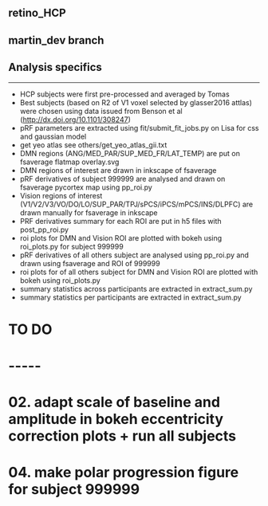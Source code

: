## retino_HCP

martin_dev branch
-----------------

## Analysis specifics
---------------------
- HCP subjects were first pre-processed and averaged by Tomas
- Best subjects (based on R2 of V1 voxel selected by glasser2016 attlas) were chosen using data
  issued from Benson et al (http://dx.doi.org/10.1101/308247)
- pRF parameters are extracted using fit/submit_fit_jobs.py on Lisa for css and gaussian model
- get yeo atlas see others/get_yeo_atlas_gii.txt
- DMN regions (ANG/MED_PAR/SUP_MED_FR/LAT_TEMP) are put on fsaverage flatmap overlay.svg
- DMN regions of interest are drawn in inkscape of fsaverage
- pRF derivatives of subject 999999 are analysed and drawn on fsaverage pycortex map using pp_roi.py
- Vision regions of interest (V1/V2/V3/VO/DO/LO/SUP_PAR/TPJ/sPCS/iPCS/mPCS/INS/DLPFC) are drawn manually for fsaverage in inkscape
- PRF derivatives summary for each ROI are put in h5 files with post_pp_roi.py
- roi plots for DMN and Vision ROI are plotted with bokeh using roi_plots.py for subject 999999
- pRF derivatives of all others subject are analysed using pp_roi.py and drawn using fsaverage and ROI of 999999
- roi plots for of all others subject for DMN and Vision ROI are plotted with bokeh using roi_plots.py
- summary statistics across participants are extracted in extract_sum.py
- summary statistics per participants are extracted in extract_sum.py

# TO DO
# -----
# 02. adapt scale of baseline and amplitude in bokeh eccentricity correction plots + run all subjects
# 04. make polar progression figure for subject 999999
